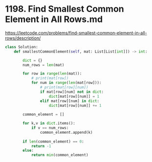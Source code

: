 # 1198. Find Smallest Common Element in All Rows.md
https://leetcode.com/problems/find-smallest-common-element-in-all-rows/description/

```python
class Solution:
    def smallestCommonElement(self, mat: List[List[int]]) -> int:

        dict = {}
        num_rows = len(mat)

        for row in range(len(mat)):
            # print(mat[row])
            for num in range(len(mat[row])):
                # print(mat[row][num])
                if mat[row][num] not in dict:
                    dict[mat[row][num]] = 1
                elif mat[row][num] in dict:
                    dict[mat[row][num]] += 1 
        
        common_element = []

        for k,v in dict.items():
            if v == num_rows:
                common_element.append(k)
        
        if len(common_element) == 0:
            return -1 
        else:
            return min(common_element)
```
